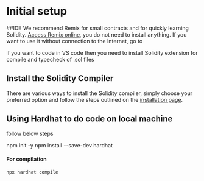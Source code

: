 # Initial setup
##IDE
We recommend Remix for small contracts and for quickly learning Solidity.
[Access Remix online](https://remix.ethereum.org/#lang=en&optimize=false&runs=200&evmVersion=null&version=soljson-v0.8.18+commit.87f61d96.js), you do not need to install anything. If you want to use it without connection to the Internet, go to

if you want to code in VS code then you need to install Solidity extension for compile and typecheck of .sol files

## Install the Solidity Compiler
There are various ways to install the Solidity compiler, simply choose your preferred option and follow the steps outlined on the [installation page](https://docs.soliditylang.org/en/v0.8.6/installing-solidity.html#installing-solidity).


## Using Hardhat to do code on local machine
follow below steps
  
  npm init -y
  npm install --save-dev hardhat

#### For compilation
  
    npx hardhat compile
